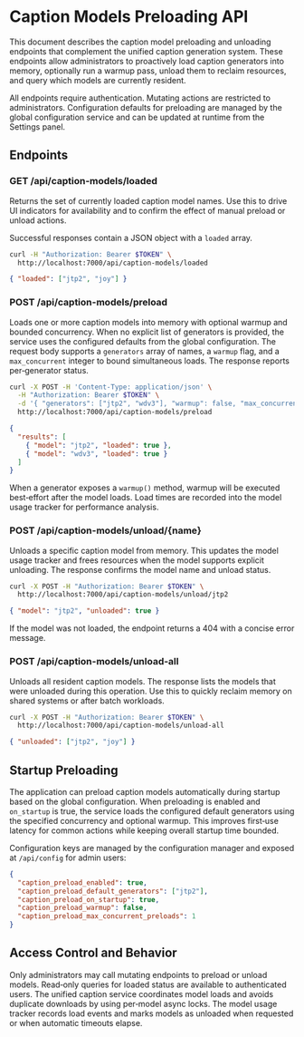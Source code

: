 # Caption Models Preloading API

This document describes the caption model preloading and unloading endpoints that complement the unified caption generation system. These endpoints allow administrators to proactively load caption generators into memory, optionally run a warmup pass, unload them to reclaim resources, and query which models are currently resident.

All endpoints require authentication. Mutating actions are restricted to administrators. Configuration defaults for preloading are managed by the global configuration service and can be updated at runtime from the Settings panel.

## Endpoints

### GET /api/caption-models/loaded

Returns the set of currently loaded caption model names. Use this to drive UI indicators for availability and to confirm the effect of manual preload or unload actions.

Successful responses contain a JSON object with a `loaded` array.

```bash
curl -H "Authorization: Bearer $TOKEN" \
  http://localhost:7000/api/caption-models/loaded
```

```json
{ "loaded": ["jtp2", "joy"] }
```

### POST /api/caption-models/preload

Loads one or more caption models into memory with optional warmup and bounded concurrency. When no explicit list of generators is provided, the service uses the configured defaults from the global configuration. The request body supports a `generators` array of names, a `warmup` flag, and a `max_concurrent` integer to bound simultaneous loads. The response reports per‑generator status.

```bash
curl -X POST -H 'Content-Type: application/json' \
  -H "Authorization: Bearer $TOKEN" \
  -d '{ "generators": ["jtp2", "wdv3"], "warmup": false, "max_concurrent": 2 }' \
  http://localhost:7000/api/caption-models/preload
```

```json
{
  "results": [
    { "model": "jtp2", "loaded": true },
    { "model": "wdv3", "loaded": true }
  ]
}
```

When a generator exposes a `warmup()` method, warmup will be executed best‑effort after the model loads. Load times are recorded into the model usage tracker for performance analysis.

### POST /api/caption-models/unload/{name}

Unloads a specific caption model from memory. This updates the model usage tracker and frees resources when the model supports explicit unloading. The response confirms the model name and unload status.

```bash
curl -X POST -H "Authorization: Bearer $TOKEN" \
  http://localhost:7000/api/caption-models/unload/jtp2
```

```json
{ "model": "jtp2", "unloaded": true }
```

If the model was not loaded, the endpoint returns a 404 with a concise error message.

### POST /api/caption-models/unload-all

Unloads all resident caption models. The response lists the models that were unloaded during this operation. Use this to quickly reclaim memory on shared systems or after batch workloads.

```bash
curl -X POST -H "Authorization: Bearer $TOKEN" \
  http://localhost:7000/api/caption-models/unload-all
```

```json
{ "unloaded": ["jtp2", "joy"] }
```

## Startup Preloading

The application can preload caption models automatically during startup based on the global configuration. When preloading is enabled and `on_startup` is true, the service loads the configured default generators using the specified concurrency and optional warmup. This improves first‑use latency for common actions while keeping overall startup time bounded.

Configuration keys are managed by the configuration manager and exposed at `/api/config` for admin users:

```json
{
  "caption_preload_enabled": true,
  "caption_preload_default_generators": ["jtp2"],
  "caption_preload_on_startup": true,
  "caption_preload_warmup": false,
  "caption_preload_max_concurrent_preloads": 1
}
```

## Access Control and Behavior

Only administrators may call mutating endpoints to preload or unload models. Read‑only queries for loaded status are available to authenticated users. The unified caption service coordinates model loads and avoids duplicate downloads by using per‑model async locks. The model usage tracker records load events and marks models as unloaded when requested or when automatic timeouts elapse.
